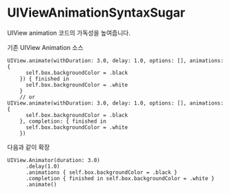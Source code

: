 # UIViewAnimationSyntaxSugar
UIView animation 코드의 가독성을 높여줍니다.


기존 UIView Animation 소스

```
UIView.animate(withDuration: 3.0, delay: 1.0, options: [], animations: { 
      self.box.backgroundColor = .black
    }) { finished in
      self.box.backgroundColor = .white
    }
    // or
UIView.animate(withDuration: 3.0, delay: 1.0, options: [], animations: { 
      self.box.backgroundColor = .black
    }, completion: { finished in
      self.box.backgroundColor = .white
    })
```

다음과 같이 확장
```
UIView.Animator(duration: 3.0)
      .delay(1.0)
      .animations { self.box.backgroundColor = .black }
      .completion { finished in self.box.backgroundColor = .white }
      .animate()
```
